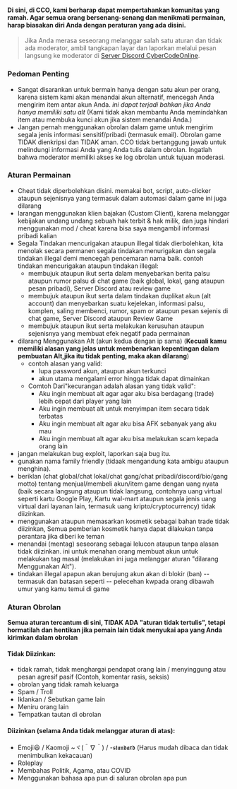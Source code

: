 

#### Di sini, di CCO, kami berharap dapat mempertahankan komunitas yang ramah. Agar semua orang bersenang-senang dan menikmati permainan, harap biasakan diri Anda dengan peraturan yang ada disini.

> Jika Anda merasa seseorang melanggar salah satu aturan dan tidak ada moderator, ambil tangkapan layar dan laporkan melalui pesan langsung ke moderator di [Server  Discord CyberCodeOnline](https://discord.gg/JREx8xz).

### Pedoman Penting
* Sangat disarankan untuk bermain hanya dengan satu akun per orang, karena sistem kami akan menandai akun alternatif, mencegah Anda mengirim item antar akun Anda. *ini dapat terjadi bahkan jika Anda hanya memiliki satu alt* (Kami tidak akan membantu Anda memindahkan item atau membuka kunci akun jika sistem menandai Anda.)
* Jangan pernah menggunakan obrolan dalam game untuk mengirim segala jenis informasi sensitif/pribadi (termasuk email). Obrolan game TIDAK dienkripsi dan TIDAK aman. CCO tidak bertanggung jawab untuk melindungi informasi Anda yang Anda tulis dalam obrolan. Ingatlah bahwa moderator memiliki akses ke log obrolan untuk tujuan moderasi.

### Aturan Permainan
-   Cheat tidak diperbolehkan disini. memakai bot, script, auto-clicker ataupun sejenisnya yang termasuk dalam automasi dalam game ini juga dilarang
-  larangan menggunakan klien bajakan (Custom Client), karena melanggar kebijakan undang undang sebuah hak terbit & hak milik, dan juga hindari menggunakan mod / cheat karena bisa saya mengambil informasi pribadi kalian 
-   Segala Tindakan mencurigakan ataupun illegal tidak dierbolehkan, kita menolak secara permanen segala tindakan menurigakan dan segala tindakan illegal demi mencegah pencemaran nama baik. contoh tindakan mencurigakan ataupun tindakan illegal:
    -   membujuk ataupun ikut serta dalam menyebarkan berita palsu ataupun rumor palsu di chat game (baik global, lokal, gang ataupun pesan pribadi), Server Discord atau review game
    -   membujuk ataupun ikut serta dalam tindakan duplikat akun (alt account) dan menyebarkan suatu kejelekan, informasi palsu, komplen, saling membenci, rumor, spam or ataupun pesan sejenis di chat game, Server Discord ataupun Review Game
    -   membujuk ataupun ikut serta melakukan kerusuhan ataupun sejenisnya yang membuat efek negatif pada permainan
-   dilarang Menggunakan Alt (akun kedua dengan ip sama) (**Kecuali kamu memiliki alasan yang jelas untuk membenarkan kepentingan dalam pembuatan Alt,jika itu tidak penting, maka akan dilarang**)
    -   contoh alasan yang valid:
        -   lupa password akun, ataupun akun terkunci
        -   akun utama mengalami error hingga tidak dapat dimainkan
    -   Comtoh Dari"kecurangan adalah alasan yang tidak valid":
        -   Aku ingin membuat alt agar agar aku bisa berdagang (trade) lebih cepat dari player yang lain
        -   Aku ingin membuat alt untuk menyimpan item secara tidak terbatas
        -   Aku ingin membuat alt agar aku bisa AFK sebanyak yang aku mau
        -   Aku ingin membuat alt agar aku bisa melakukan scam kepada orang lain
-   jangan melakukan bug exploit, laporkan saja bug itu.
-   gunakan nama family friendly (tidaak mengandung kata ambigu ataupun menghina).
-   beriklan (chat global/chat lokal/chat gang/chat pribadi/discord/bio/gang motto) tentang menjual/membeli akun/item game dengan uang nyata (baik secara langsung ataupun tidak langsung, contohnya uang virtual seperti kartu Google Play, Kartu wal-mart ataupun segala jenis uang virtual dari layanan lain, termasuk uang kripto/cryptocurrency) tidak diizinkan.
-   menggunakan ataupun memasarkan kosmetik sebagai bahan trade tidak diizinkan, Semua pemberian kosmetik hanya dapat dilakukan tanpa perantara jika diberi ke teman
-   menandai (mentag) seseorang sebagai lelucon ataupun tanpa alasan tidak diizinkan. ini untuk menahan orang membuat akun untuk melakukan tag masal (melakukan ini juga melanggar aturan "dilarang Menggunakan Alt").
-   tindakan illegal apapun akan berujung akun akan di blokir (ban) -- termasuk dan batasan seperti -- pelecehan kwpada orang dibawah umur yang kamu temui di game

### Aturan Obrolan
**Semua aturan tercantum di sini, TIDAK ADA "aturan tidak tertulis", tetapi hormatilah dan hentikan jika pemain lain tidak menyukai apa yang Anda kirimkan dalam obrolan**
#### Tidak Diizinkan:  
* tidak ramah, tidak menghargai pendapat orang lain / menyinggung atau pesan agresif pasif (Contoh, komentar rasis, seksis) 
* obrolan yang tidak ramah keluarga 
* Spam / Troll 
* Iklankan / Sebutkan game lain 
* Meniru orang lain 
* Tempatkan tautan di obrolan 

#### Diizinkan (selama Anda tidak melanggar aturan di atas):
* Emoji😃 / Kaomoji ~ヾ(＾∇＾) / -𝖘𝖙𝖆𝖓𝖉𝖆𝖗𝖉 (Harus mudah dibaca dan tidak menimbulkan kekacauan) 
* Roleplay
* Membahas Politik, Agama, atau COVID
* Menggunakan bahasa apa pun di saluran obrolan apa pun 
